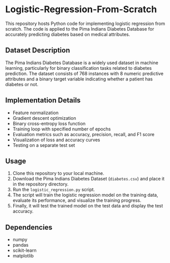 # Logistic-Regression-From-Scratch
 This repository hosts Python code for implementing logistic regression from scratch. The code is applied to the Pima Indians Diabetes Database for accurately predicting diabetes based on medical attributes.

## Dataset Description

The Pima Indians Diabetes Database is a widely used dataset in machine learning, particularly for binary classification tasks related to diabetes prediction. The dataset consists of 768 instances with 8 numeric predictive attributes and a binary target variable indicating whether a patient has diabetes or not.

## Implementation Details

- Feature normalization
- Gradient descent optimization
- Binary cross-entropy loss function
- Training loop with specified number of epochs
- Evaluation metrics such as accuracy, precision, recall, and F1 score
- Visualization of loss and accuracy curves
- Testing on a separate test set

## Usage

1. Clone this repository to your local machine.
2. Download the Pima Indians Diabetes Dataset (`diabetes.csv`) and place it in the repository directory.
3. Run the `logistic_regression.py` script.
4. The script will train the logistic regression model on the training data, evaluate its performance, and visualize the training progress.
5. Finally, it will test the trained model on the test data and display the test accuracy.

## Dependencies

- numpy
- pandas
- scikit-learn
- matplotlib
